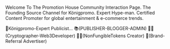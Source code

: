 Welcome To The Promotion House Community Interaction Page.
The Founding Source Channel for Königpromo.
Expert Hype-man.
Certified Content Promoter for global entertainment & e-commerce trends.

🌟Königpromo-Expert Publicist…
📚(PUBLISHER-BLOGGER-ADMIN)
👨‍💻(Cryptographer-Web3Developer)
👨‍🎨(NonFungibleTokens Creator)
📢(Brand-Referral Advertiser)

<!---https://bio.link/konigpromo

konigpromo is a ✨ special ✨ repository in the GitHub profile.
Königpromo_specializes in Publicity Actions; 
(Publishing-Blogging-Advertising)
(NFT Creation & Marketing)
(Cryptography-Web3 Developer)
 
https://bio.link/konigpromo

You can click the Preview link to take a look at your changes.
-
Love 
